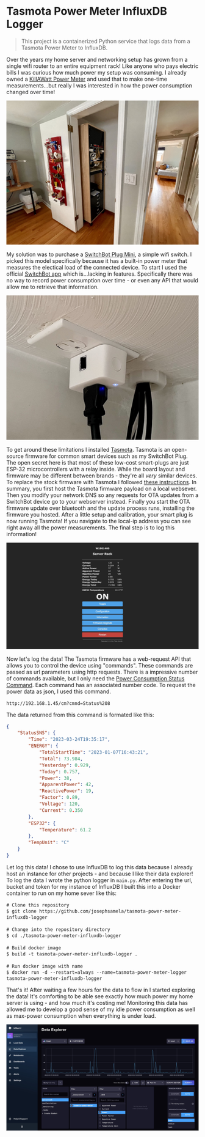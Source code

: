 # Tasmota Power Meter InfluxDB Logger

> This project is a containerized Python service that logs data from a Tasmota Power Meter to InfluxDB.

Over the years my home server and networking setup has grown from a single wifi router to an entire equipment rack! Like anyone who pays electric bills I was curious how much power my setup was consuming. I already owned a [KillAWatt Power Meter](https://www.amazon.com/P3-P4400-Electricity-Usage-Monitor/dp/B00009MDBU) and used that to make one-time measurements...but really I was interested in how the power consumption changed over time!

![](./images/image3.jpg)

My solution was to purchase a [SwitchBot Plug Mini](https://us.switch-bot.com/collections/all/products/switchbot-plug-mini-homekit-enabled),  a simple wifi switch. I picked this model specifically because it has a built-in power meter that measures the electical load of the connected device. To start I used the official [SwitchBot app](https://apps.apple.com/us/app/switchbot/id1087374760) which is...lacking in features. Specifically there was no way to record power consumption over time - or even any API that would allow me to retrieve that information. 

![](./images/image2.jpg)

To get around these limitations I installed [Tasmota](https://tasmota.github.io/docs/). Tasmota is an open-source firmware for common smart devices such as my SwitchBot Plug. The open secret here is that most of these low-cost smart-plugs are just ESP-32 microcontrollers with a relay inside. While the board layout and firmware may be different between brands - they're all *very* similar devices. To replace the stock firmware with Tasmota I followed [these instructions](https://github.com/kendallgoto/switchbota). In summary, you first host the Tasmota firmware payload on a local websever. Then you modify your network DNS so any requests for OTA updates from a SwitchBot device go to your webserver instead. Finally you start the OTA firmware update over bluetooth and the update process runs, installing the firmware you hosted. After a little setup and calibration, your smart plug is now running Tasmota! If you navigate to the local-ip address you can see right away all the power measurements. The final step is to log this information!

![](./images/image4.jpg)

Now let's log the data! The Tasmota firmware has a web-request API that allows you to control the device using "commands". These commands are passed as url parameters using http requests. There is a impressive number of commands available, but I only need the [Power Consumption Status Command](https://tasmota.github.io/docs/Commands/#power-monitoring). Each command has an associated number code. To request the power data as json, I used this command. 

```
http://192.168.1.45/cm?cmnd=Status%208
```

The data returned from this command is formated like this:

```json
{
    "StatusSNS": {
        "Time": "2023-03-24T19:35:17",
        "ENERGY": {
            "TotalStartTime": "2023-01-07T16:43:21",
            "Total": 73.984,
            "Yesterday": 0.929,
            "Today": 0.757,
            "Power": 38,
            "ApparentPower": 42,
            "ReactivePower": 19,
            "Factor": 0.89,
            "Voltage": 120,
            "Current": 0.350
        },
        "ESP32": {
            "Temperature": 61.2
        },
        "TempUnit": "C"
    }
}
```

Let log this data! I chose to use InfluxDB to log this data because I already host an instance for other projects - and because I like their data explorer! To log the data I wrote the python logger in `main.py`. After entering the url, bucket and token for my instance of InfluxDB I built this into a Docker container to run on my home sever like this:

```
# Clone this repository
$ git clone https://github.com/josephsamela/tasmota-power-meter-influxdb-logger

# Change into the repository directory
$ cd ./tasmota-power-meter-influxdb-logger

# Build docker image
$ build -t tasmota-power-meter-influxdb-logger .

# Run docker image with name
$ docker run -d --restart=always --name=tasmota-power-meter-logger tasmota-power-meter-influxdb-logger
```

That's it! After waiting a few hours for the data to flow in I started exploring the data! It's comforting to be able see exactly how much power my home server is using - and how much it's costing me! Monitoring this data has allowed me to develop a good sense of my idle power consumption as well as max-power consumption when everything is under load. 

![](./images/image1.jpg)

